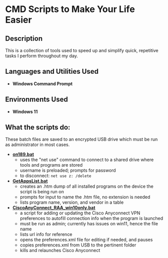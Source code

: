 <h1>CMD Scripts to Make Your Life Easier</h1>

<h2>Description</h2>
This is a collection of tools used to speed up and simplify quick, repetitive tasks I perform throughout my day.
<br />


<h2>Languages and Utilities Used</h2>

- <b>Windows Command Prompt</b>

<h2>Environments Used </h2>

- <b>Windows 11</b>

<h2>What the scripts do:</h2>

These batch files are saved to an encrypted USB drive which must be run as administrator in most cases.<br/>
- <b>[on189.bat](https://github.com/wormosteeze/cmd-scripts/blob/main/on189.bat)</b>
  - uses the "net use" command to connect to a shared drive where tools and programs are stored
  - username is preloaded; prompts for password
  - to disconnect: ```net use z: /delete```
- <b>[GetAppsList.bat](https://github.com/wormosteeze/cmd-scripts/blob/main/GetAppsList.bat)</b>
  - creates an .htm dump of all installed programs on the device the script is being run on
  - prompts for input to name the .htm file, no extension is needed
  - lists program name, version, and vendor in a table
- <b>[CiscoAnyConnect_RAA_win10only.bat](https://github.com/wormosteeze/cmd-scripts/blob/main/CiscoAnyConnect_RAA_win10only.bat)</b>
  - a script for adding or updating the Cisco Anyconnect VPN preferences to autofill connection info when the program is launched
  - must be run as admin; currently has issues on win11, hence the file name
  - lists url info for reference
  - opens the preferences.xml file for editing if needed, and pauses
  - copies preferences.xml from USB to the pertinent folder
  - kills and relaunches Cisco Anyconnect
